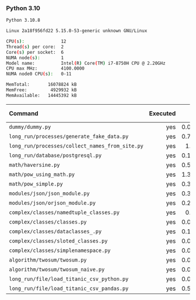 ### **Python 3.10**

```bash
Python 3.10.8

Linux 2a18f956fd22 5.15.0-53-generic unknown GNU/Linux

CPU(s):              12
Thread(s) per core:  2
Core(s) per socket:  6
NUMA node(s):        1
Model name:          Intel(R) Core(TM) i7-8750H CPU @ 2.20GHz
CPU max MHz:         4100.0000
NUMA node0 CPU(s):   0-11

MemTotal:       16078824 kB
MemFree:         4929932 kB
MemAvailable:   14445392 kB
```

| Command | Executed | Mean [s] | Stddev [s] | Median [s] | Min [s] | Max [s] | Memory [MB] |
|:---|---:|---:|---:|---:|---:|---:|---:|
| `dummy/dummy.py` | yes | 0.02976 | 0.00028 | 0.02979 | 0.02928 | 0.03028 | 22.72812 |
| `long_run/processes/generate_fake_data.py` | yes | 0.75261 | 0.00798 | 0.75134 | 0.74312 | 0.7697 | 67.08281 |
| `long_run/processes/collect_names_from_site.py` | yes | 1.7154 | 0.02346 | 1.71371 | 1.68068 | 1.74953 | 44.75 |
| `long_run/database/postgresql.py` | yes | 0.14375 | 0.00164 | 0.14314 | 0.14244 | 0.14731 | 25.74727 |
| `math/haversine.py` | yes | 0.53754 | 0.00992 | 0.5355 | 0.5272 | 0.56169 | 22.61211 |
| `math/pow_using_math.py` | yes | 1.36321 | 0.02929 | 1.35376 | 1.33291 | 1.41644 | 23.11914 |
| `math/pow_simple.py` | yes | 0.39549 | 0.0045 | 0.39416 | 0.39128 | 0.40565 | 22.24219 |
| `modules/json/json_module.py` | yes | 0.33097 | 0.00701 | 0.33 | 0.32035 | 0.34606 | 22.19336 |
| `modules/json/orjson_module.py` | yes | 0.21671 | 0.00434 | 0.21663 | 0.21136 | 0.22579 | 22.71914 |
| `complex/classes/namedtuple_classes.py` | yes | 0.0842 | 0.00055 | 0.08419 | 0.08361 | 0.08558 | 23.77812 |
| `complex/classes/classes.py` | yes | 0.03944 | 0.00054 | 0.03956 | 0.03854 | 0.04021 | 23.2332 |
| `complex/classes/dataclasses_.py` | yes | 0.11517 | 0.00138 | 0.11481 | 0.11398 | 0.11872 | 23.23633 |
| `complex/classes/sloted_classes.py` | yes | 0.03952 | 0.00147 | 0.03907 | 0.03863 | 0.04361 | 24.42383 |
| `complex/classes/simplenamespace.py` | yes | 0.04088 | 0.00045 | 0.04087 | 0.0402 | 0.04148 | 24.58984 |
| `algorithm/twosum/twosum.py` | yes | 0.07519 | 0.00047 | 0.07524 | 0.07441 | 0.07585 | 22.17617 |
| `algorithm/twosum/twosum_naive.py` | yes | 0.07485 | 0.00056 | 0.07479 | 0.07432 | 0.07617 | 23.13125 |
| `long_run/file/load_titanic_csv_python.py` | yes | 0.06574 | 0.00023 | 0.06568 | 0.06547 | 0.06618 | 23.00703 |
| `long_run/file/load_titanic_csv_pandas.py` | yes | 0.59106 | 0.00248 | 0.5919 | 0.58656 | 0.59457 | 62.88359 |
